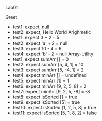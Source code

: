 Lab01

Greet
- test1: expect, null
- test2: expect, Hello World
Arighmetic
- test1: expect 3 + 2 = 5
- test2: expect 'a' + 2 = null 
- test3: expect 10 - 4 = 6
- test4: expect 'b' - 2 = null
Array-Utility
- test1: expect sumArr [] = 0
- test2: expect sumArr [5, 4, 1] = 10
- test3: expect sumArr [5, -4, 1] = 2
- test4: expect minArr [] = undefined
- test5: expect minArr [1] = 1
- test6: expect minArr [9, 2, 5, 8] = 2
- test7: expect minArr [9, 2, 5, -8] = -8
- test8: expect isSorted [] = true
- test9: expect isSorted [5] = true
- test10: expect isSorted [1, 2, 5, 8] = true
- test11: expect isSorted [5, 1, 8, 2] = false